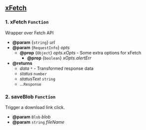 ## <u> xFetch </u> 

### 1. xFetch `Function`
Wrapper over Fetch API
* **@param** {`string`} _url_ 
* **@param** {`RequestInfo`} _opts_ 
    * **@prop** {`Object`} _opts.xOpts_ - Some extra options for xFetch
        * **@prop** {`boolean`} _xOpts.alertErr_ 
* **@returns**
    * _data_ `*` - Transformed response data
    * _status_ `number` 
    * _statusText_ `string`
    * ...`Response`

### 2. saveBlob `Function`
Trigger a download link click.
 * **@param** `Blob` _blob_ 
 * **@param** `string` _fileName_ 
